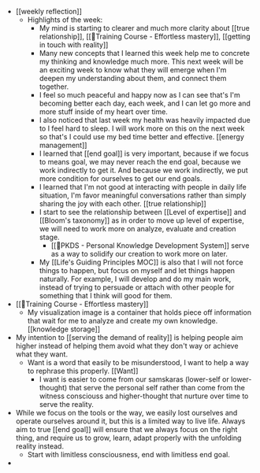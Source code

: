 - [[weekly reflection]]
    - Highlights of the week:
        - My mind is starting to clearer and much more clarity about [[true relationship]], [[🌱Training Course - Effortless mastery]], [[getting in touch with reality]]
        - Many new concepts that I learned this week help me to concrete my thinking and knowledge much more. This next week will be an exciting week to know what they will emerge when I'm deepen my understanding about them, and connect them together.
        - I feel so much peaceful and happy now as I can see that's I'm becoming better each day, each week, and I can let go more and more stuff inside of my heart over time.
        - I also noticed that last week my health was heavily impacted due to I feel hard to sleep. I will work more on this on the next week so that's I could use my bed time better and effective. [[energy management]]
        - I learned that [[end goal]] is very important, because if we focus to means goal, we may never reach the end goal, because we work indirectly to get it. And because we work indirectly, we put more condition for ourselves to get our end goals. 
        - I learned that I'm not good at interacting with people in daily life situation, I'm favor meaningful conversations rather than simply sharing the joy with each other. [[true relationship]]
        - I start to see the relationship between [[Level of expertise]] and [[Bloom's taxonomy]] as in order to move up level of expertise, we will need to work more on analyze, evaluate and creation stage.
            - [[🌱PKDS - Personal Knowledge Development System]] serve as a way to solidify our creation to work more on later.
        - My [[Life's Guiding Principles MOC]] is also that I will not force things to happen, but focus on myself and let things happen naturally. For example, I will develop and do my main work, instead of trying to persuade or attach with other people for something that I think will good for them.
- [[🌱Training Course - Effortless mastery]]
    - My visualization image is a container that holds piece off information that wait for me to analyze and create my own knowledge. [[knowledge storage]]
- My intention to [[serving the demand of reality]] is helping people aim higher instead of helping them avoid what they don't way or achieve what they want.
    - Want is a word that easily to be misunderstood, I want to help a way to rephrase this properly. [[Want]]
        - I want is easier to come from our samskaras (lower-self or lower-thought) that serve the personal self rather than come from the witness consciouss and higher-thought that nurture over time to serve the reality.
- While we focus on the tools or the way, we easily lost ourselves and operate ourselves around it, but this is a limited way to live life. Always aim to true [[end goal]] will ensure that we always focus on the right thing, and require us to grow, learn, adapt properly with the unfolding reality instead.
    - Start with limitless consciousness, end with limitless end goal.
- 
